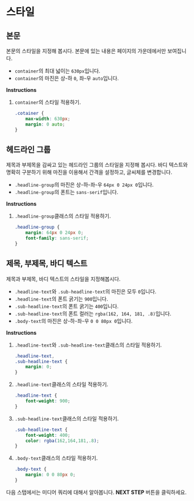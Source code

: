 # 스타일
## 본문
본문의 스타일을 지정해 봅시다. 본문에 있는 내용은 페이지의 가운데에서만 보여집니다.

* `container`의 최대 넓이는 `630px`입니다.
* `container`의 마진은 상-하 `0`, 좌-우 `auto`입니다.


**Instructions**
1. `container`의 스타일 적용하기. 
    ```css
    .cotainer {
        max-width: 630px;
        margin: 0 auto;
    }
    ```

## 헤드라인 그룹
제목과 부제목을 감싸고 있는 헤드라인 그룹의 스타일을 지정해 봅시다. 바디 텍스트와 명확히 구분하기 위해 마진을 이용해서 간격을 설정하고, 글씨체를 변경합니다. 

* `.headline-group`의 마진은 상-하-좌-우 `64px 0 24px 0`입니다.
* `.headline-group`의 폰트는 `sans-serif`입니다.


**Instructions**
1. `.headline-group`클래스의 스타일 적용하기.
    ```css
    .headline-group {
    	margin: 64px 0 24px 0;
        font-family: sans-serif;
    }
    ```


## 제목, 부제목, 바디 텍스트 
제목과 부제목, 바디 텍스트의 스타일을 지정해봅시다. 

* `.headline-text`와 `.sub-headline-text`의 마진은 모두 `0`입니다.
* `.headline-text`의 폰트 굵기는 `900`입니다.
* `.sub-headline-text`의 폰트 굵기는 `400`입니다.
* `.sub-headline-text`의 폰트 컬러는 `rgba(162, 164, 181, .8)`입니다.
* `.body-text`의 마진은 상-하-좌-우 `0 0 80px 0`입니다.


**Instructions**
1. `.headline-text`와 `.sub-headline-text`클래스의 스타일 적용하기.
    ```css
    .headline-text,
    .sub-headline-text {
        margin: 0;
    }
    ```
1. `.headline-text`클래스의 스타일 적용하기.
    ```css
    .headline-text {
        font-weight: 900;
    }
    ```
1. `.sub-headline-text`클래스의 스타일 적용하기.
    ```css
    .sub-headline-text {
        font-weight: 400;
        color: rgba(162,164,181,.8);
    }
    ```
1. `.body-text`클래스의 스타일 적용하기.
    ```css
    .body-text {
        margin: 0 0 80px 0;
    }
    ```


다음 스탭에서는 미디어 쿼리에 대해서 알아봅니다. **NEXT STEP** 버튼을 클릭하세요.